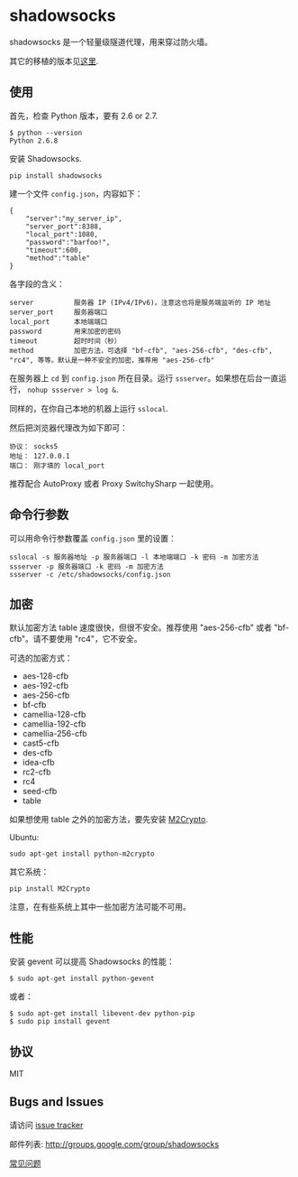 shadowsocks
===========

shadowsocks 是一个轻量级隧道代理，用来穿过防火墙。

其它的移植的版本见[这里](https://github.com/clowwindy/shadowsocks/wiki/Ports-and-Clients).

使用
----

首先，检查 Python 版本，要有 2.6 or 2.7.

    $ python --version
    Python 2.6.8
    
安装 Shadowsocks.

    pip install shadowsocks
    
建一个文件 `config.json`，内容如下：

    {
        "server":"my_server_ip",
        "server_port":8388,
        "local_port":1080,
        "password":"barfoo!",
        "timeout":600,
        "method":"table"
    }

各字段的含义：

    server          服务器 IP (IPv4/IPv6)，注意这也将是服务端监听的 IP 地址
    server_port     服务器端口
    local_port      本地端端口
    password        用来加密的密码
    timeout         超时时间（秒）
    method          加密方法，可选择 "bf-cfb", "aes-256-cfb", "des-cfb", "rc4", 等等。默认是一种不安全的加密，推荐用 "aes-256-cfb"

在服务器上 `cd` 到 `config.json` 所在目录。运行 `ssserver`。如果想在后台一直运行，
`nohup ssserver > log &`.

同样的，在你自己本地的机器上运行 `sslocal`.

然后把浏览器代理改为如下即可：

    协议： socks5
    地址： 127.0.0.1
    端口： 刚才填的 local_port

推荐配合 AutoProxy 或者 Proxy SwitchySharp 一起使用。

命令行参数
-----------

可以用命令行参数覆盖 `config.json` 里的设置：

    sslocal -s 服务器地址 -p 服务器端口 -l 本地端端口 -k 密码 -m 加密方法
    ssserver -p 服务器端口 -k 密码 -m 加密方法
    ssserver -c /etc/shadowsocks/config.json

加密
----

默认加密方法 table 速度很快，但很不安全。推荐使用 "aes-256-cfb" 或者 "bf-cfb"。请不要使用 "rc4"，它不安全。

可选的加密方式：

- aes-128-cfb
- aes-192-cfb
- aes-256-cfb
- bf-cfb
- camellia-128-cfb
- camellia-192-cfb
- camellia-256-cfb
- cast5-cfb
- des-cfb
- idea-cfb
- rc2-cfb
- rc4
- seed-cfb
- table

如果想使用 table 之外的加密方法，要先安装 [M2Crypto](http://chandlerproject.org/Projects/MeTooCrypto).

Ubuntu:

    sudo apt-get install python-m2crypto

其它系统：

    pip install M2Crypto

注意，在有些系统上其中一些加密方法可能不可用。

性能
------------

安装 gevent 可以提高 Shadowsocks 的性能：

    $ sudo apt-get install python-gevent

或者：

    $ sudo apt-get install libevent-dev python-pip
    $ sudo pip install gevent

协议
-------
MIT

Bugs and Issues
----------------
请访问 [issue tracker](https://github.com/clowwindy/shadowsocks/issues?state=open)

邮件列表: http://groups.google.com/group/shadowsocks

[常见问题](https://github.com/clowwindy/shadowsocks/wiki/Troubleshooting)
